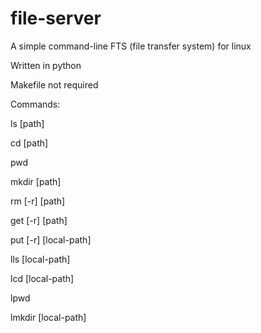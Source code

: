# file-server
A simple command-line FTS (file transfer system) for linux


Written in python


Makefile not required


Commands:
  
  ls [path]
  
  cd  [path]
  
  pwd
  
  mkdir  [path]
  
  rm  [-r]  [path]
  
  get  [-r]  [path]
  
  
  put  [-r]  [local-path]
  
  lls  [local-path]
  
  lcd  [local-path]
  
  lpwd
  
  lmkdir [local-path]
